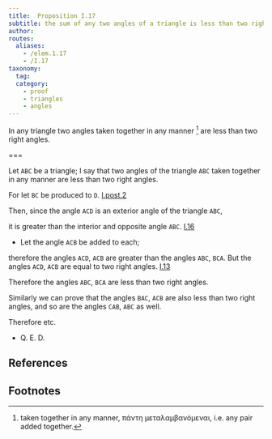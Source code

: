 ```yaml
---
title:  Proposition I.17
subtitle: the sum of any two angles of a triangle is less than two right angles
author:
routes:
  aliases:
    - /elem.1.17
    - /I.17
taxonomy:
  tag:
  category:
    - proof
    - triangles
    - angles
---
```


In any triangle two angles taken together in any manner [^I.17:1] are less than two right angles.

===

Let `ABC` be a triangle; I say that two angles of the triangle `ABC` taken together in any manner are less than two right angles.

For let `BC` be produced to `D`. [I.post.2]

Then, since the angle `ACD` is an exterior angle of the triangle `ABC`,

it is greater than the interior and opposite angle `ABC`. [I.16] <pb n="282"/>

- Let the angle `ACB` be added to each;

therefore the angles `ACD`, `ACB` are greater than the angles `ABC`, `BCA`.  But the angles `ACD`, `ACB` are equal to two right angles. [I.13]

Therefore the angles `ABC`, `BCA` are less than two right angles.

Similarly we can prove that the angles `BAC`, `ACB` are also less than two right angles, and so are the angles `CAB`, `ABC` as well.

Therefore etc.

-  Q. E. D.

## References

[I.13]: /elem.1.13 "Book 1 - Proposition 13"
[I.16]: /elem.1.16 "Book 1 - Proposition 16"
[I.post.2]: /elem.1.post.2 "Book 1 - Postulate 2"

## Footnotes

[^I.17:1]: taken together in any manner,
    <foreign lang="greek">πάντη μεταλαμβανόμεναι</foreign>, i.e. any pair added together.

